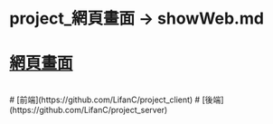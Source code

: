 # project_網頁畫面 -> showWeb.md
# [網頁畫面](https://github.com/LifanC/project_document/blob/master/showWeb.md)
<br>
# [前端](https://github.com/LifanC/project_client)
# [後端](https://github.com/LifanC/project_server)
<br>